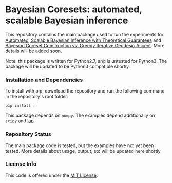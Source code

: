 # Bayesian Coresets: automated, scalable Bayesian inference

This repository contains the main package used to run the experiments for [Automated, Scalable Bayesian Inference with Theoretical Guarantees](http://arxiv.org/abs/1710.05053)
and [Bayesian Coreset Construction via Greedy Iterative Geodesic Ascent](http://arxiv.org/abs/1710.05053). 
More details will be added soon. 

Note: this package is written for Python2.7, and is untested for Python3. The package will be updated to be Python3 compatible shortly.

### Installation and Dependencies

To install with pip, download the repository and run the following command in the repository's root folder:

    pip install . 
    
This package depends on `numpy`. The examples depend additionally on `scipy` and [lap](https://github.com/gatagat/lap). 

### Repository Status

The main package code is tested, but the examples have not yet been tested. More details about usage, output, etc will be updated here shortly.


### License Info

This code is offered under the [MIT License](https://opensource.org/licenses/MIT).
